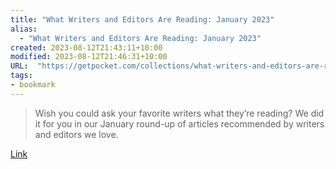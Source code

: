 ```yaml
---
title: "What Writers and Editors Are Reading: January 2023"
alias:
  - "What Writers and Editors Are Reading: January 2023"
created: 2023-08-12T21:43:11+10:00
modified: 2023-08-12T21:46:31+10:00
URL:  "https://getpocket.com/collections/what-writers-and-editors-are-reading-january-2023"
tags:
- bookmark
---
```


> Wish you could ask your favorite writers what they’re reading? We did it for you in our January round-up of articles recommended by writers and editors we love.

[Link](https://getpocket.com/collections/what-writers-and-editors-are-reading-january-2023)